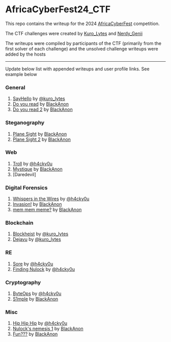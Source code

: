 # AfricaCyberFest24_CTF
This repo contains the writeup for the 2024 [AfricaCyberFest](https://twitter.com/AfricaCyberFest) competition.

The CTF challenges were created by [Kuro_Lytes](https://twitter.com/Kuro_Lytes) and [Nerdy_Genii](https://twitter.com/Nerdy_Genii)

The writeups were compiled by participants of the CTF (primarily from the first solver of each challenge) and the unsolved challenge writeups were added by the hosts

---
Update below list with appended writeups and user profile links. See example below

### General 
1. [SayHello](https://github.com/M4xHedRum/AfricaCyberFest24_CTF/blob/main/Writeup/SayHello.md) by [@kuro_lytes](https://twitter.com/kuro_lytes)
2. [Do you read](https://github.com/M4xHedRum/AfricaCyberFest24_CTF/blob/main/Writeup/do_you_read.md) by [BlackAnon](https://x.com/BlackAnon22)
3. [Do you read 2](https://github.com/M4xHedRum/AfricaCyberFest24_CTF/blob/main/Writeup/do_you_read_2.md) by [BlackAnon](https://x.com/BlackAnon22)

### Steganography
1. [Plane Sight](https://github.com/M4xHedRum/AfricaCyberFest24_CTF/blob/main/Writeup/plane_sight.md) by [BlackAnon](https://x.com/BlackAnon22)
2. [Plane Sight 2](https://github.com/M4xHedRum/AfricaCyberFest24_CTF/blob/main/Writeup/plane_sight_2.md) by [BlackAnon](https://x.com/BlackAnon22)

### Web
1. [Troll](https://github.com/M4xHedRum/AfricaCyberFest24_CTF/blob/main/Writeup/Troll.md) by [@h4cky0u](https://x.com/0xMarkUche)
2. [Mystique](https://github.com/M4xHedRum/AfricaCyberFest24_CTF/blob/main/Writeup/mystique.md) by [BlackAnon](https://x.com/BlackAnon22)
3. [Daredevil]

### Digital Forensics
1. [Whispers in the Wires](https://github.com/M4xHedRum/AfricaCyberFest24_CTF/blob/main/Writeup/Whispers%20In%20The%20Wires.md) by [@h4cky0u](https://x.com/0xMarkUche)
2. [Invasion!](https://github.com/M4xHedRum/AfricaCyberFest24_CTF/blob/main/Writeup/Invasion!.md) by [BlackAnon](https://x.com/BlackAnon22)
3. [mem mem meme?](https://github.com/BlackAnon22/AfricaCyberFest24_CTF/blob/main/Writeup/mem_mem_meme%3F.md) by [BlackAnon](https://x.com/BlackAnon22)

### Blockchain 
1. [Blockheist](https://github.com/M4xHedRum/AfricaCyberFest24_CTF/blob/main/Writeup/Blockheist.md) by [@kuro_lytes](https://twitter.com/kuro_lytes)
2. [Dejavu](https://github.com/M4xHedRum/AfricaCyberFest24_CTF/blob/main/Writeup/Dejavu.md) by [@kuro_lytes](https://twitter.com/kuro_lytes)

### RE
1. [Sore](https://github.com/M4xHedRum/AfricaCyberFest24_CTF/blob/main/Writeup/Sore.md) by [@h4cky0u](https://x.com/0xMarkUche)
2. [Finding Nulock](https://github.com/M4xHedRum/AfricaCyberFest24_CTF/blob/main/Writeup/FindingNulock.md) by [@h4cky0u](https://x.com/0xMarkUche)

### Cryptography
1. [ByteOps](https://github.com/M4xHedRum/AfricaCyberFest24_CTF/blob/main/Writeup/ByteOps.md) by [@h4cky0u](https://x.com/0xMarkUche)
2. [S1mple](https://github.com/M4xHedRum/AfricaCyberFest24_CTF/blob/main/Writeup/S1mple.md) by [BlackAnon](https://x.com/BlackAnon22)

### Misc
1. [Hip Hip Hip](https://github.com/M4xHedRum/AfricaCyberFest24_CTF/blob/main/Writeup/HipHipHip.md) by [@h4cky0u](https://x.com/0xMarkUche)
2. [Nulock's nemesis 1](https://github.com/M4xHedRum/AfricaCyberFest24_CTF/blob/main/Writeup/nulock.md) by [BlackAnon](https://x.com/BlackAnon22)
3. [Fun???](https://github.com/M4xHedRum/AfricaCyberFest24_CTF/blob/main/Writeup/fun%3F%3F%3F.md) by [BlackAnon](https://x.com/BlackAnon22)
